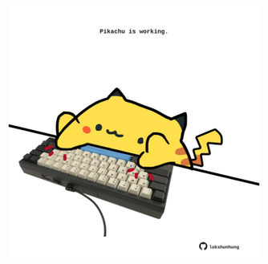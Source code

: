 <!-- built at 06/02/2021, 23:01:51 UTC -->
<p align="center">
  <img width="500" height="500" src="./ReadmeImage.svg">
</p>
